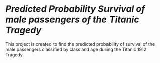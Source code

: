 # *Predicted Probability Survival of male passengers of the Titanic Tragedy*
This project is created to find the predicted probability of survival of the male passengers classified by class and age during the Titanic 1912 Tragedy. 
